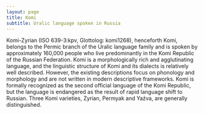```yaml
---
layout: page
title: Komi
subtitle: Uralic language spoken in Russia
---
```


Komi-Zyrian (ISO 639-3:kpv, Glottolog: komi1268), henceforth Komi, belongs to the Permic branch of the Uralic language family and is spoken by approximately 160,000 people who live predominantly in the Komi Republic of the Russian Federation. Komi is a morphologically rich and agglutinating language, and the linguistic structure of Komi and its dialects is relatively well described. However, the existing descriptions focus on phonology and morphology and are not written in modern descriptive frameworks. Komi is formally recognized as the second official language of the Komi Republic, but the language is endangered as the result of rapid language shift to Russian. Three Komi varieties, Zyrian, Permyak and Yaźva, are generally distinguished.
